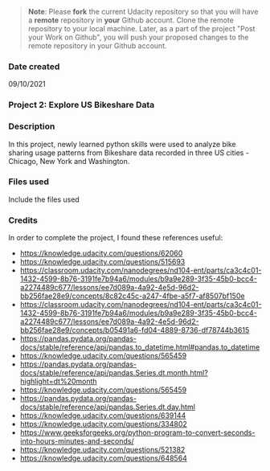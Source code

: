 >**Note**: Please **fork** the current Udacity repository so that you will have a **remote** repository in **your** Github account. Clone the remote repository to your local machine. Later, as a part of the project "Post your Work on Github", you will push your proposed changes to the remote repository in your Github account.

### Date created
09/10/2021

### Project 2: Explore US Bikeshare Data

### Description
In this project, newly learned python skills were used to analyze bike sharing usage patterns from Bikeshare data recorded in three US cities - Chicago, New York and Washington. 

### Files used
Include the files used
### Credits
In order to complete the project, I found these references useful:
* https://knowledge.udacity.com/questions/62060
* https://knowledge.udacity.com/questions/515693
* https://classroom.udacity.com/nanodegrees/nd104-ent/parts/ca3c4c01-1432-4599-8b76-3191fe7b94a6/modules/b9a9e289-3f35-45b0-bcc4-a2274489c677/lessons/ee7d089a-4a92-4e5d-96d2-bb256fae28e9/concepts/8c82c45c-a247-4fbe-a5f7-af8507bf150e
* https://classroom.udacity.com/nanodegrees/nd104-ent/parts/ca3c4c01-1432-4599-8b76-3191fe7b94a6/modules/b9a9e289-3f35-45b0-bcc4-a2274489c677/lessons/ee7d089a-4a92-4e5d-96d2-bb256fae28e9/concepts/b05491a6-fd04-4889-8736-df78744b3615
* https://pandas.pydata.org/pandas-docs/stable/reference/api/pandas.to_datetime.html#pandas.to_datetime
* https://knowledge.udacity.com/questions/565459
* https://pandas.pydata.org/pandas-docs/stable/reference/api/pandas.Series.dt.month.html?highlight=dt%20month
* https://knowledge.udacity.com/questions/565459
* https://pandas.pydata.org/pandas-docs/stable/reference/api/pandas.Series.dt.day.html
* https://knowledge.udacity.com/questions/639144
* https://knowledge.udacity.com/questions/334802
* https://www.geeksforgeeks.org/python-program-to-convert-seconds-into-hours-minutes-and-seconds/
* https://knowledge.udacity.com/questions/521382
* https://knowledge.udacity.com/questions/648564
